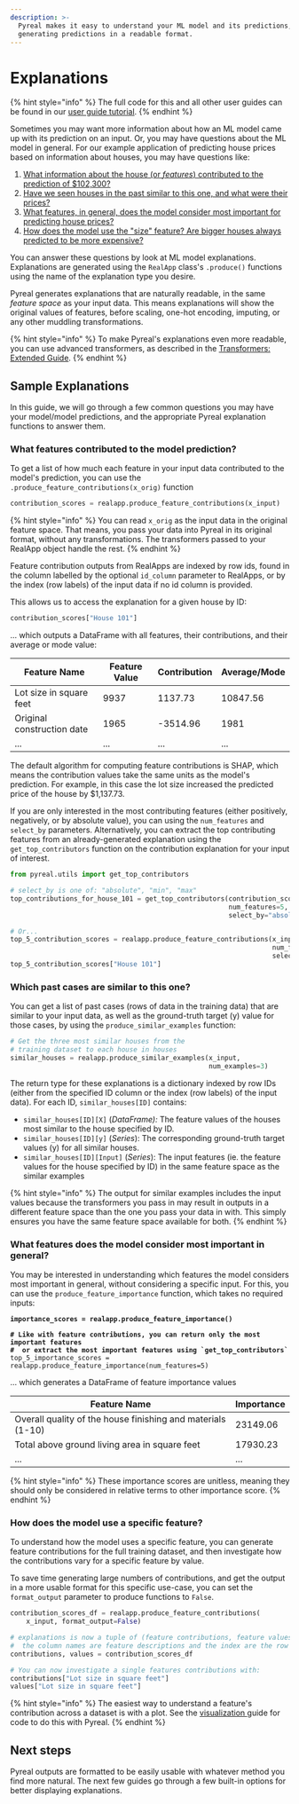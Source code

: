 ```yaml
---
description: >-
  Pyreal makes it easy to understand your ML model and its predictions,
  generating predictions in a readable format.
---
```


# Explanations

{% hint style="info" %}
The full code for this and all other user guides can be found in our [user guide tutorial](https://github.com/sibyl-dev/pyreal/blob/dev/tutorials/user\_guide.ipynb).
{% endhint %}

Sometimes you may want more information about how an ML model came up with its prediction on an input. Or, you may have questions about the ML model in general. For our example application of predicting house prices based on information about houses, you may have questions like:

1. [What information about the house (or _features_) contributed to the prediction of $102,300?](explanations.md#what-features-contributed-to-the-model-prediction)
2. [Have we seen houses in the past similar to this one, and what were their prices?](explanations.md#which-past-cases-are-similiar-to-this-one)
3. [What features, in general, does the model consider most important for predicting house prices?](explanations.md#what-features-does-the-model-consider-most-important-in-general)
4. [How does the model use the "size" feature? Are bigger houses always predicted to be more expensive?](explanations.md#how-does-the-model-use-a-specific-feature)

You can answer these questions by look at ML model explanations. Explanations are generated using the `RealApp` class's `.produce()` functions using the name of the explanation type you desire.

Pyreal generates explanations that are naturally readable, in the same _feature space_ as your input data. This means explanations will show the original values of features, before scaling, one-hot encoding, imputing, or any other muddling transformations.&#x20;

{% hint style="info" %}
To make Pyreal's explanations even more readable, you can use advanced transformers, as described in the [Transformers: Extended Guide](../data-preparation-and-modelling/transformers-extended-guide.md).
{% endhint %}

## Sample Explanations

In this guide, we will go through a few common questions you may have your model/model predictions, and the appropriate Pyreal explanation functions to answer them.

### What features contributed to the model prediction?

To get a list of how much each feature in your input data contributed to the model's prediction, you can use the `.produce_feature_contributions(x_orig)` function

```python
contribution_scores = realapp.produce_feature_contributions(x_input)
```

{% hint style="info" %}
You can read `x_orig` as the input data in the original feature space. That means, you pass your data into Pyreal in its original format, without any transformations. The transformers passed to your RealApp object handle the rest.
{% endhint %}

Feature contribution outputs from RealApps are indexed by row ids, found in the column labelled by the optional `id_column` parameter to RealApps, or by the index (row labels) of the input data if no id column is provided.&#x20;

This allows us to access the explanation for a given house by ID:

```python
contribution_scores["House 101"]
```

... which outputs a DataFrame with all features, their contributions, and their average or mode value:

| Feature Name               | Feature Value | Contribution | Average/Mode |
| -------------------------- | ------------- | ------------ | ------------ |
| Lot size in square feet    | 9937          | 1137.73      | 10847.56     |
| Original construction date | 1965          | -3514.96     | 1981         |
| ...                        | ...           | ...          | ...          |

The default algorithm for computing feature contributions is SHAP, which means the contribution values take the same units as the model's prediction. For example, in this case the lot size increased the predicted price of the house by $1,137.73.

If you are only interested in the most contributing features (either positively, negatively, or by absolute value), you can using the `num_features` and `select_by` parameters. Alternatively, you can extract the top contributing features from an already-generated explanation using the `get_top_contributors` function on the contribution explanation for your input of interest.

```python
from pyreal.utils import get_top_contributors

# select_by is one of: "absolute", "min", "max"
top_contributions_for_house_101 = get_top_contributors(contribution_scores["House 101"], 
                                                       num_features=5, 
                                                       select_by="absolute")

# Or...
top_5_contribution_scores = realapp.produce_feature_contributions(x_input, 
                                                                  num_features=5,
                                                                  select_by="absolute")
top_5_contribution_scores["House 101"]
```

### Which past cases are similar to this one?

You can get a list of past cases (rows of data in the training data) that are similar to your input data, as well as the ground-truth target (y) value for those cases, by using the `produce_similar_examples` function:

```python
# Get the three most similar houses from the 
# training dataset to each house in houses
similar_houses = realapp.produce_similar_examples(x_input, 
                                                  num_examples=3)
```

The return type for these explanations is a dictionary indexed by row IDs (either from the specified ID column or the index (row labels) of the input data). For each ID, `similar_houses[ID]` contains:

* `similar_houses[ID][X]` (_DataFrame):_ The feature values of the houses most similar to the house specified by ID.
* `similar_houses[ID][y]` (_Series_): The corresponding ground-truth target values (y) for all similar houses.
* `similar_houses[ID][Input]` (_Series_): The input features (ie. the feature values for the house specified by ID) in the same feature space as the similar examples

{% hint style="info" %}
The output for similar examples includes the input values because the transformers you pass in may result in outputs in a different feature space than the one you pass your data in with. This simply ensures you have the same feature space available for both.
{% endhint %}

### What features does the model consider most important in general?

You may be interested in understanding which features the model considers most important in general, without considering a specific input. For this, you can use the `produce_feature_importance` function, which takes no required inputs:

<pre class="language-python"><code class="lang-python"><strong>importance_scores = realapp.produce_feature_importance()
</strong><strong>
</strong><strong># Like with feature contributions, you can return only the most important features
</strong><strong>#  or extract the most important features using `get_top_contributors`
</strong>top_5_importance_scores = realapp.produce_feature_importance(num_features=5)
</code></pre>

... which generates a DataFrame of feature importance values

| Feature Name                                                | Importance |
| ----------------------------------------------------------- | ---------- |
| Overall quality of the house finishing and materials (1-10) | 23149.06   |
| Total above ground living area in square feet               | 17930.23   |
| ...                                                         | ...        |

{% hint style="info" %}
These importance scores are unitless, meaning they should only be considered in relative terms to other importance score.
{% endhint %}

### How does the model use a specific feature?

To understand how the model uses a specific feature, you can generate feature contributions for the full training dataset, and then investigate how the contributions vary for a specific feature by value.

To save time generating large numbers of contributions, and get the output in a more usable format for this specific use-case, you can set the `format_output` parameter to produce functions to `False`.

```python
contribution_scores_df = realapp.produce_feature_contributions(
    x_input, format_output=False)

# explanations is now a tuple of (feature contributions, feature values), where
#  the column names are feature descriptions and the index are the row ids.
contributions, values = contribution_scores_df 

# You can now investigate a single features contributions with:
contributions["Lot size in square feet"]
values["Lot size in square feet"]
```

{% hint style="info" %}
The easiest way to understand a feature's contribution across a dataset is with a plot. See the [visualization ](visualizing-explanations.md)guide for code to do this with Pyreal.
{% endhint %}

## Next steps

Pyreal outputs are formatted to be easily usable with whatever method you find more natural. The next few guides go through a few built-in options for better displaying explanations.

